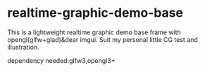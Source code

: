 # realtime-graphic-demo-base
This is a lightweight realtime graphic demo base frame with opengl(glfw+glad)&amp;dear imgui.
Suit my personal little CG test and illustration. 

dependency needed:glfw3,opengl3+


